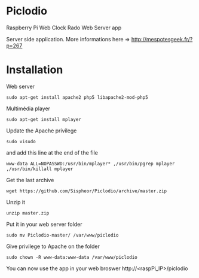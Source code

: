 Piclodio
========

Raspberry Pi Web Clock Rado Web Server app

Server side application.
More informations here => http://mespotesgeek.fr/?p=267


Installation
==========

Web server
```
sudo apt-get install apache2 php5 libapache2-mod-php5
```

Multimédia player
```
sudo apt-get install mplayer
```

Update the Apache privilege
```
sudo visudo
```
and add this line at the end of the file
```
www-data ALL=NOPASSWD:/usr/bin/mplayer* ,/usr/bin/pgrep mplayer ,/usr/bin/killall mplayer
```

Get the last archive
```
wget https://github.com/Sispheor/Piclodio/archive/master.zip
```
Unzip it
```
unzip master.zip
```

Put it in your web server folder
```
sudo mv Piclodio-master/ /var/www/piclodio
```

Give privilege to Apache on the folder
```
sudo chown -R www-data:www-data /var/www/piclodio
```

You can now use the app in your web broswer http://<raspPi_IP>/piclodio
